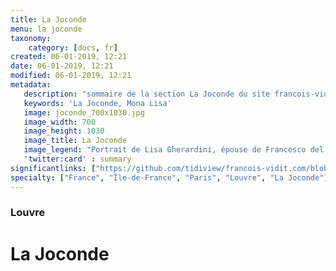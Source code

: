 ```yaml
---
title: La Joconde
menu: la joconde
taxonomy:
    category: [docs, fr]
created: 06-01-2019, 12:21
date: 06-01-2019, 12:21
modified: 06-01-2019, 12:21
metadata:
   description: "sommaire de la section La Joconde du site francois-vidit.com"
   keywords: 'La Joconde, Mona Lisa'
   image: joconde_700x1030.jpg
   image_width: 700
   image_height: 1030
   image_title: La Joconde
   image_legend: "Portrait de Lisa Gherardini, épouse de Francesco del Giocondo, dite «Monna Lisa, la Gioconda» ou «la Joconde»"
   'twitter:card' : summary
significantlinks: ["https://github.com/tidiview/francois-vidit.com/blob/develop/user/sites/docs/pages/01.home/01.paris/01.louvre/la-joconde/chapter.fr.md"]
specialty: ["France", "Île-de-France", "Paris", "Louvre", "La Joconde"]
---
```

### Louvre

# La Joconde